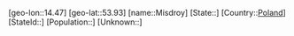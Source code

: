 ﻿---
location: [53.93,14.47]
type: City
tags:
- geo/City


SpocWebEntityId: 32502
isDeleted: false
confidential: public

---
[geo-lon::14.47]
[geo-lat::53.93]
[name::Misdroy]
[State::]
[Country::[Poland](geo/Continent/Europe/Poland.md)]
[StateId::]
[Population::]
[Unknown::]

